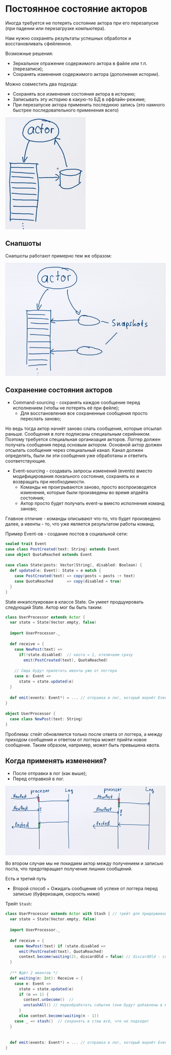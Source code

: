 # Постоянное состояние акторов

Иногда требуется не потерять состояние актора при его перезапуске (при падении или перезагрузке компьютера).

Нам нужно сохранять результаты успешных обработок и восстановливать сфейленное.

Возможные решения:

- Зеркальное отражение содержимого актора в файле или т.п.(перезаписи);
- Сохранять изменения содержимого актора (дополнения истории).

Можно совместить два подхода:

- Сохранять все изменения состояния актора в историю;
- Записывать эту историю в какую-то БД в оффлайн-режиме;
- При перезапуске актора применить последнюю запись (это намного быстрее последовательного применения всего)

![](img/saving-state.png)

## Снапшоты

Снапшоты работают примерно тем же образом:

![](img/snapshots.png)


## Сохранение состояния акторов

- Command-sourcing - сохранять каждое сообщение перед исполнением (чтобы не потерять её при фейле);
  - Для восстановления все сохраненные сообщения просто переслать заново;

Но ведь тогда актор начнёт заново слать сообщения, которые отсылал раньше. Сообщения в логе подписаны специальным серийником. Поэтому требуется специальная организация акторов. Логгер должен получать сообщения перед основым актором. Основной актор должен отсылать сообщения через специальный канал. Канал должен определять, были ли эти сообщения уже обработаны и ответить соответствующие.

- Event-sourcing - создавать запросы изменений (events) вместо модифицирования локального состояния, сохранять их и возвращать при необходимости.
  - Команды не проигрываются заново, просто воспроизводятся изменения, которые были произведены во время апдейта состояния;
  - Актор просто будет получать event-ы вместо исполнения команд заново;

Главное отличие - команды описывают что-то, что будет произведено далее, а ивенты - то, что уже является результатом работы команд.

Пример Event-ов - создание постов в социальной сети:

```scala
sealed trait Event
case class PostCreated(text: String) extends Event
case object QuotaReached extends Event

case class State(posts: Vector[String], disabled: Boolean) {
  def updated(e: Event): State = e match {
    case PostCreated(text) => copy(posts = posts :+ text)
    case QuotaReached      => copy(disabled = true)
  }
}
```

State инкапслуирован в классе State. Он умеет продцуировать следующий State. Актор мог бы быть таким:

```scala
class UserProcessor extends Actor {
  var state = State(Vector.empty, false)

  import UserProcessor._

  def receive = {
    case NewPost(text) => 
      if(!state.disabled)  // квота = 1, отключаем сразу
        emit(PostCreated(text), QuotaReached)

    // Сюда будут прилетать ивенты уже от логгера
    case e: Event =>
      state = state.updated(e)
  }

  def emit(events: Event*) = ... // отправка в лог, который вернёт Event обратно и попадёт в case e: Event
}

object UserProcessor {
  case class NewPost(text: String)
}

```

Проблема: стейт обновляется только после ответа от логгера, а между приходом сообщения и ответом от логгера может прийти новое сообщение. Таким образом, например, может быть превышена квота.

## Когда применять изменения?

- После отправки в лог (как выше);
- Перед отправкой в лог.

![](img/state-race.png)

Во втором случае мы не покидаем актор между получением и записью поста, что предотвращает получение лишних сообщений. 

Есть и третий путь

- Второй способ + Ожидать сообщения об успехе от логгера перед записью (буферизация, скорость ниже)

Трейт `Stash`:

```scala
class UserProcessor extends Actor with Stash { // трейт для придерживания сообщений до какого-то момента
  var state = State(Vector.empty, false)

  import UserProcessor._

  def receive = {
    case NewPost(text) if !state.disabled =>
      emit(PostCreated(text), QuotaReached)
      context.become(waiting(2), discardOld = false) // discardOld - собирать сообщения в стак
  }

  /** Ждёт 2 ивентов */
  def waiting(n: Int): Receive = {
    case e: Event =>
      state = state.updated(e)
      if (n == 1) { 
        context.unbecome()  // 
        unstashAll() // переобработать события (они будут добавлены в мейлбокс ПЕРЕД текущими сообщениями и порядок сохранится)
      }
      else context.become(waiting(n - 1))
    case _ => stash()  // сохранять в стеш всё, что не подходит
  }


  def emit(events: Event*) = ... // отправка в лог, который вернёт Event обратно и попадёт в case e: Event
}



```


